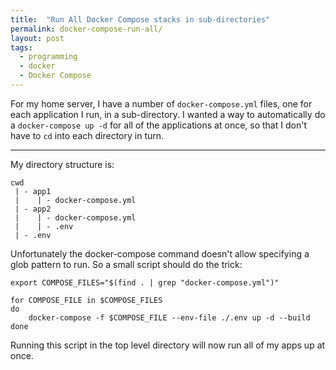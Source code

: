```yaml
---
title:  "Run All Docker Compose stacks in sub-directories"
permalink: docker-compose-run-all/
layout: post
tags:
  - programming
  - docker
  - Docker Compose
---
```


For my home server, I have a number of `docker-compose.yml` files, one for each application I run, in a sub-directory. I wanted a way to automatically do a `docker-compose up -d` for all of the applications at once, so that I don't have to `cd` into each directory in turn. 

---

My directory structure is:

```
cwd
 | - app1
 |    | - docker-compose.yml
 | - app2
 |    | - docker-compose.yml
 |    | - .env
 | - .env
```

Unfortunately the docker-compose command doesn't allow specifying a glob pattern to run. So a small script should do the trick:

```shell
export COMPOSE_FILES="$(find . | grep "docker-compose.yml")"

for COMPOSE_FILE in $COMPOSE_FILES
do
    docker-compose -f $COMPOSE_FILE --env-file ./.env up -d --build
done
```

Running this script in the top level directory will now run all of my apps up at once.